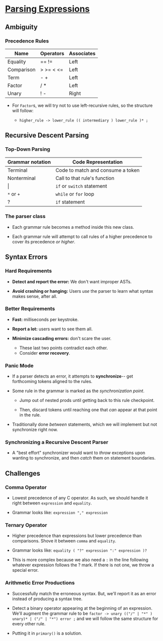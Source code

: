 # [Parsing Expressions](https://craftinginterpreters.com/parsing-expressions.html)
## Ambiguity
### Precedence Rules
| Name     | Operators      | Associates             |
|----------|----------------|------------------------|
| Equality | == !=          | Left                   |
| Comparison | > >= < <=    | Left                   |
| Term      | - +           | Left                   |
| Factor    | / *           | Left                   |
| Unary     | ! -           | Right                  |

- For `Factor`s, we will try not to use left-recursive rules, so the structure will follow:

    - `higher_rule -> lower_rule (( intermediary ) lower_rule )* ;`

## Recursive Descent Parsing
### Top-Down Parsing
| Grammar notation | Code Representation        |
|------------------|----------------------------|
| Terminal         | Code to match and consume a token |
| Nonterminal      | Call to that rule's function|
| \|               | `if` or `switch` statement  |
| `*` or `+`       | `while` or `for` loop       |
| ?                | `if` statement              |
### The parser class
- Each grammar rule becomes a method inside this new class.

- Each grammar rule will attempt to call rules of a higher precedence to cover its precedence *or higher*.

## Syntax Errors
### Hard Requirements
- **Detect and report the error:** We don't want improper ASTs.

- **Avoid crashing or hanging:** Users *use* the parser to learn what syntax makes sense, after all.
### Better Requirements
- **Fast:** milliseconds per keystroke.

- **Report a lot:** users want to see them all.

- **Minimize cascading errors:** don't scare the user.
    - These last two points contradict each other.
    - Consider **error recovery**.
### Panic Mode
- If a parser detects an error, it attempts to **synchronize**-- get forthcoming tokens aligned to the rules.

- Some rule in the grammar is marked as the *synchronization point*.

    - Jump out of nested prods until getting back to this rule checkpoint.

    - Then, discard tokens until reaching one that *can* appear at that point in the rule.

- Traditionally done *between* statements, which we will implement but not synchronize right now.
### Synchronizing a Recursive Descent Parser
- A "best effort" synchronizer would want to *throw* exceptions upon wanting to synchronize, and then *catch* them on statement boundaries.

## Challenges
### Comma Operator
- Lowest precedence of any C operator. As such, we should handle it right between `expression` and `equality`.

- Grammar looks like: `expression "," expression`
### Ternary Operator
- Higher precedence than expressions but lower precedence than comparisons. Shove it between `comma` and `equality`.

- Grammar looks like: `equality ( "?" expression ":" expression )?`

- This is more complex because we also need a `:` in the line following whatever expression follows the ? mark. If there is not one, we throw a special error.
### Arithmetic Error Productions
- Successfully match the erroneous syntax. But, we'll report it as an error instead of producing a syntax tree.

- Detect a binary operator appearing at the beginning of an expression. We'll augment the grammar rule to be `factor -> unary (("/" | "*" ) unary)* | ("/" | "*") error ;` and we will follow the same structure for every other rule.

- Putting it in `primary()` is a solution.